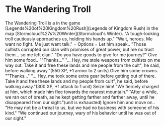 # The Wandering Troll

The Wandering Troll is a in the game [Legends%20of%20Kingdom%20Rush](Legends of Kingdom Rush) in the map [Stormcloud%27s%20Winter](Stormcloud's Winter).
"A tough-looking troll cautiously approaches us, holding his hands up."
"Wait, heroes. Me want no fight. Me just want talk."
= Options =
Let him speak..
"Those cultists corrupted our clan with promises of great power, but me no trust them... so me left clan."
"Do you have goods to give for me journey?"
Give him some food..
""Thanks..."
"... Hey, me stole weapons from cultists on me way out. Take it and free these lands and me people from the cult", he said, before walking away."(550 XP, +1 armor to 2 units)
Give him some crowns.
""Thanks..."
"... Hey, me took some extra gear before getting out of there. Take it and free these lands and my people from cult", he said, before walking away."(300 XP, +1 attack to 1 unit)
Seize him!
"We fiercely charged at him, which made him flee towards the nearest mountain."
"After a while, we ran out of breath, as he kept getting farther and farther away, until he disappeared from our sight."(unit is exhausted)
Ignore him and move on..
"He may not be a threat to us, but we had no business with someone of his kind."
"We continued our journey, wary of his behavior until he was out of our sight."